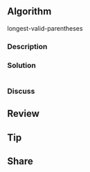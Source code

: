 ## Algorithm

longest-valid-parentheses

### Description

### Solution

```java

```

### Discuss

## Review


## Tip


## Share
